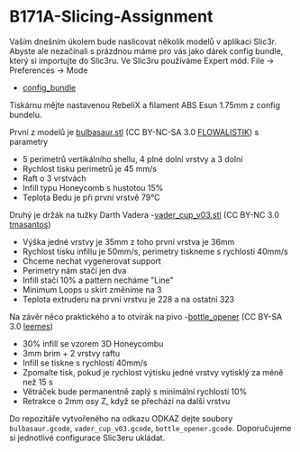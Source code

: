 # B171A-Slicing-Assignment

Vaším dnešním úkolem bude naslicovat několik modelů v aplikaci Slic3r.
Abyste ale nezačínali s prázdnou máme pro vás jako dárek config bundle,
který si importujte do Slic3ru. Ve Slic3ru používáme Expert mód.
File -> Preferences -> Mode

  * [config_bundle](slic3r_config_bundle.ini)
  
Tiskárnu mějte nastavenou RebeliX a filament ABS Esun 1.75mm z config bundelu.


První z modelů je [bulbasaur.stl](bulbasaur.stl)
  (CC BY-NC-SA 3.0 [FLOWALISTIK](https://www.thingiverse.com/thing:327753)) s parametry

  * 5 perimetrů vertikálního shellu, 4 plné dolní vrstvy a 3 dolní
  * Rychlost tisku perimetrů je 45 mm/s
  * Raft o 3 vrstvách
  * Infill typu Honeycomb s hustotou 15%
  * Teplota Bedu je při první vrstvě 79°C

Druhý je držák na tužky Darth Vadera -[vader_cup_v03.stl](vader_cup_v03.stl)
  (CC BY-NC 3.0 [tmasantos](https://www.thingiverse.com/thing:1396307))
  * Výška jedné vrstvy je 35mm z toho první vrstva je 36mm
  * Rychlost tisku infillu je 50mm/s, perimetry tiskneme s rychlostí 40mm/s
  * Chceme nechat vygenerovat support
  * Perimetry nám stačí jen dva
  * Infill stačí 10% a pattern necháme "Line"
  * Minimum Loops u skirt změníme na 3
  * Teplota extruderu na první vrstvu je 228 a na ostatní 323

Na závěr něco praktického a to otvírák na pivo -[bottle_opener](bottle_opener.stl) 
  (CC BY-SA 3.0 [leemes](https://www.thingiverse.com/thing:132632))
  * 30% infill se vzorem 3D Honeycombu
  * 3mm brim + 2 vrstvy raftu
  * Infill se tiskne s rychlostí 40mm/s
  * Zpomalte tisk, pokud je rychlost výtisku jedné vrstvy vytisklý
  za méně než 15 s
  * Větráček bude permanentně zaplý s minimální rychlostí 10%
  * Retrakce o 2mm osy Z, když se přechází na další vrstvu

Do repozitáře vytvořeného na odkazu ODKAZ
dejte soubory `bulbasaur.gcode`, `vader_cup_v03.gcode`, `bottle_opener.gcode`.
Doporučujeme si jednotlivé configurace Slic3eru ukládat.

